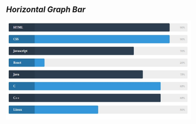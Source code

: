## _Horizontal Graph Bar_ ##




<p align="center">                              
 <img src="Images/horizontal-bar.jpg">
</p>
